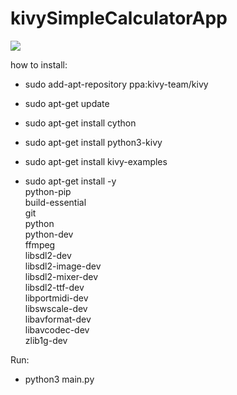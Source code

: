 # kivySimpleCalculatorApp

![](https://github.com/wxkz/kivySimpleCalculatorApp/blob/master/README/example.gif)

how to install:
  * sudo add-apt-repository ppa:kivy-team/kivy
  * sudo apt-get update
  * sudo apt-get install cython
  * sudo apt-get install python3-kivy
  * sudo apt-get install kivy-examples
  
  * sudo apt-get install -y \
    python-pip \
    build-essential \
    git \
    python \
    python-dev \
    ffmpeg \
    libsdl2-dev \
    libsdl2-image-dev \
    libsdl2-mixer-dev \
    libsdl2-ttf-dev \
    libportmidi-dev \
    libswscale-dev \
    libavformat-dev \
    libavcodec-dev \
    zlib1g-dev

Run: 
  * python3 main.py
  


